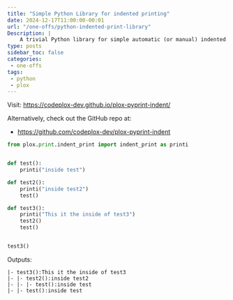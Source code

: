 ```yaml
---
title: "Simple Python Library for indented printing"
date: 2024-12-17T11:00:00-00:01
url: "/one-offs/python-indented-print-library"
Description: |
    A trivial Python library for simple automatic (or manual) indented printing.
type: posts
sidebar_toc: false
categories:
 - one-offs
tags:
 - python
 - plox
---
```


Visit: <https://codeplox-dev.github.io/plox-pyprint-indent/>

Alternatively, check out the GitHub repo at:
* <https://github.com/codeplox-dev/plox-pyprint-indent>

```python
from plox.print.indent_print import indent_print as printi


def test():
    printi("inside test")

def test2():
    printi("inside test2")
    test()

def test3():
    printi("This it the inside of test3")
    test2()
    test()


test3()
```

Outputs:

```text
|- test3():This it the inside of test3
|- |- test2():inside test2
|- |- |- test():inside test
|- |- test():inside test
```
